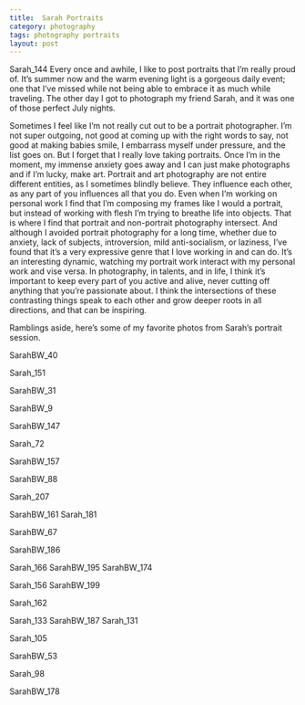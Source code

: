 ```yaml
---
title:  Sarah Portraits
category: photography
tags: photography portraits
layout: post
---
```


Sarah_144
Every once and awhile, I like to post portraits that I’m really proud of. It’s summer now and the warm evening light is a gorgeous daily event; one that I’ve missed while not being able to embrace it as much while traveling. The other day I got to photograph my friend Sarah, and it was one of those perfect July nights.

Sometimes I feel like I’m not really cut out to be a portrait photographer. I’m not super outgoing, not good at coming up with the right words to say, not good at making babies smile, I embarrass myself under pressure, and the list goes on. But I forget that I really love taking portraits. Once I’m in the moment, my immense anxiety goes away and I can just make photographs and if I’m lucky, make art. Portrait and art photography are not entire different entities, as I sometimes blindly believe. They influence each other, as any part of you influences all that you do. Even when I’m working on personal work I find that I’m composing my frames like I would a portrait, but instead of working with flesh I’m trying to breathe life into objects. That is where I find that portrait and non-portrait photography intersect. And although I avoided portrait photography for a long time, whether due to anxiety, lack of subjects, introversion, mild anti-socialism, or laziness, I’ve found that it’s a very expressive genre that I love working in and can do. It’s an interesting dynamic, watching my portrait work interact with my personal work and vise versa. In photography, in talents, and in life, I think it’s important to keep every part of you active and alive, never cutting off anything that you’re passionate about. I think the intersections of these contrasting things speak to each other and grow deeper roots in all directions, and that can be inspiring.

Ramblings aside, here’s some of my favorite photos from Sarah’s portrait session.

SarahBW_40

Sarah_151

SarahBW_31

SarahBW_9

SarahBW_147

Sarah_72

SarahBW_157

SarahBW_88

Sarah_207

SarahBW_161
 Sarah_181

SarahBW_67

SarahBW_186

Sarah_166
SarahBW_195
SarahBW_174

Sarah_156
SarahBW_199

Sarah_162

Sarah_133
SarahBW_187
Sarah_131

Sarah_105

SarahBW_53

Sarah_98

SarahBW_178
